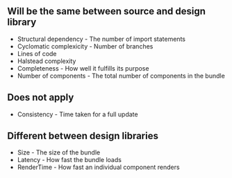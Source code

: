 ## Will be the same between source and design library

-   Structural dependency - The number of import statements
-   Cyclomatic complexicity - Number of branches
-   Lines of code
-   Halstead complexity
-   Completeness - How well it fulfills its purpose
-   Number of components - The total number of components in the bundle

## Does not apply

-   Consistency - Time taken for a full update

## Different between design libraries

-   Size - The size of the bundle
-   Latency - How fast the bundle loads
-   RenderTime - How fast an individual component renders
